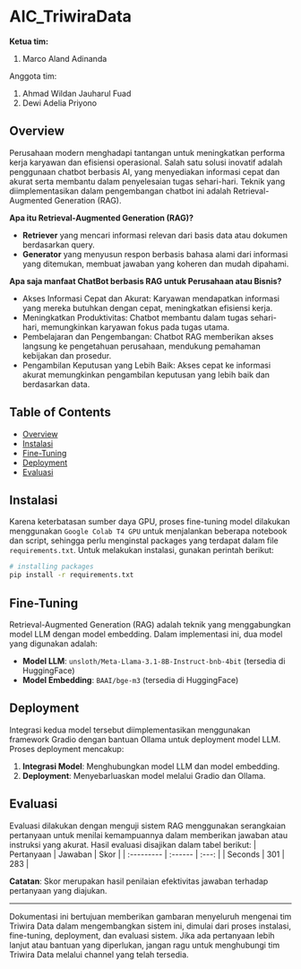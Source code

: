 # AIC_TriwiraData
**Ketua tim:** 
1. Marco Aland Adinanda

Anggota tim:
1. Ahmad Wildan Jauharul Fuad
2. Dewi Adelia Priyono

## Overview
Perusahaan modern menghadapi tantangan untuk meningkatkan performa kerja karyawan dan efisiensi operasional. Salah satu solusi inovatif adalah penggunaan chatbot berbasis AI, yang menyediakan informasi cepat dan akurat serta membantu dalam penyelesaian tugas sehari-hari. Teknik yang diimplementasikan dalam pengembangan chatbot ini adalah Retrieval-Augmented Generation (RAG).
 
**Apa itu Retrieval-Augmented Generation (RAG)?**
- **Retriever** yang mencari informasi relevan dari basis data atau dokumen berdasarkan query.
- **Generator** yang menyusun respon berbasis bahasa alami dari informasi yang ditemukan, membuat jawaban yang koheren dan mudah dipahami.

**Apa saja manfaat ChatBot berbasis RAG untuk Perusahaan atau Bisnis?**
- Akses Informasi Cepat dan Akurat: Karyawan mendapatkan informasi yang mereka butuhkan dengan cepat, meningkatkan efisiensi kerja.
- Meningkatkan Produktivitas: Chatbot membantu dalam tugas sehari-hari, memungkinkan karyawan fokus pada tugas utama.
- Pembelajaran dan Pengembangan: Chatbot RAG memberikan akses langsung ke pengetahuan perusahaan, mendukung pemahaman kebijakan dan prosedur.
- Pengambilan Keputusan yang Lebih Baik: Akses cepat ke informasi akurat memungkinkan pengambilan keputusan yang lebih baik dan berdasarkan data.

## Table of Contents
- [Overview](#overview)
- [Instalasi](#instalasi)
- [Fine-Tuning](#fine-tuning)
- [Deployment](#deployement)
- [Evaluasi](#evaluasi)

## Instalasi
Karena keterbatasan sumber daya GPU, proses fine-tuning model dilakukan menggunakan `Google Colab T4 GPU` untuk menjalankan beberapa notebook dan script, sehingga perlu menginstal packages yang terdapat dalam file `requirements.txt`. Untuk melakukan instalasi, gunakan perintah berikut:

```bash
# installing packages
pip install -r requirements.txt
```

## Fine-Tuning
Retrieval-Augmented Generation (RAG) adalah teknik yang menggabungkan model LLM dengan model embedding. Dalam implementasi ini, dua model yang digunakan adalah:
- **Model LLM**: `unsloth/Meta-Llama-3.1-8B-Instruct-bnb-4bit` (tersedia di HuggingFace)
- **Model Embedding**: `BAAI/bge-m3` (tersedia di HuggingFace)

## Deployment
Integrasi kedua model tersebut diimplementasikan menggunakan framework Gradio dengan bantuan Ollama untuk deployment model LLM. Proses deployment mencakup:
1. **Integrasi Model**: Menghubungkan model LLM dan model embedding.
2. **Deployment**: Menyebarluaskan model melalui Gradio dan Ollama.

## Evaluasi
Evaluasi dilakukan dengan menguji sistem RAG menggunakan serangkaian pertanyaan untuk menilai kemampuannya dalam memberikan jawaban atau instruksi yang akurat. Hasil evaluasi disajikan dalam tabel berikut:
| Pertanyaan | Jawaban | Skor |
| :--------- | :------ | :---: |
| Seconds    | 301     | 283   |

**Catatan**: Skor merupakan hasil penilaian efektivitas jawaban terhadap pertanyaan yang diajukan.

---

Dokumentasi ini bertujuan memberikan gambaran menyeluruh mengenai tim Triwira Data dalam mengembangkan sistem ini, dimulai dari proses instalasi, fine-tuning, deployment, dan evaluasi sistem. Jika ada pertanyaan lebih lanjut atau bantuan yang diperlukan, jangan ragu untuk menghubungi tim Triwira Data melalui channel yang telah tersedia.
